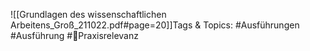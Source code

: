 
![[Grundlagen des wissenschaftlichen Arbeitens_Groß_211022.pdf#page=20]]Tags & Topics:
   #Ausführungen
   #Ausführung
   #Praxisrelevanz